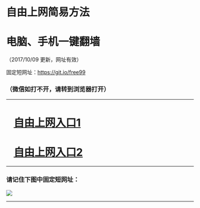 ﻿# 自由上网简易方法

# 电脑、手机一键翻墙

（2017/10/09 更新，网址有效）

固定短网址：https://git.io/free99

### （微信如打不开，请转到浏览器打开）


***





# &nbsp;&nbsp; <a href="http://ft929721332.fwq-tz-1001.info/fwqtz01.html?t=100900125139 " target="_blank">自由上网入口1</a>
# &nbsp;&nbsp; <a href="http://ft1621022003.fwq-tz-1002.info/fwqtz02.html?t=100900131315 " target="_blank">自由上网入口2</a>
***

### 请记住下图中固定短网址：

<img src="https://s3-us-west-2.amazonaws.com/fwq-1001/yjfq-20170905okok.png" /> 


***


